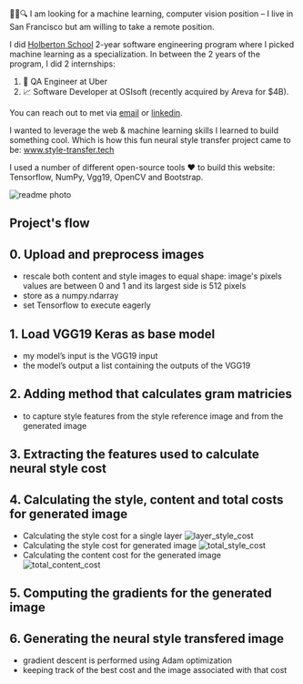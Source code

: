 
👩‍💻🔍 I am looking for a machine learning, computer vision position – I live in San Francisco but am willing to take a remote position.

I did [Holberton School](https://www.holbertonschool.com/) 2-year software engineering program where I picked machine learning as a specialization. In between the 2 years of the program, I did 2 internships: 
1. 🚕 QA Engineer at Uber
1. 📈 Software Developer at OSIsoft (recently acquired by Areva for $4B).

You can reach out to met via [email](mailto:ekaterina@kalache.fr) or [linkedin](https://www.linkedin.com/in/ekaterinakalache/).

I wanted to leverage the web & machine learning skills I learned to build something cool. Which is how this fun neural style transfer project came to be: www.style-transfer.tech

I used a number of different open-source tools  ❤️   to build this website: Tensorflow, NumPy, Vgg19, OpenCV and Bootstrap.

![readme photo](https://i.imgur.com/jKeqXBy.jpg)

## Project's flow
## 0. Upload and preprocess images
* rescale both content and style images to equal shape: image's pixels values are between 0 and 1 and its largest side is 512 pixels
* store as a numpy.ndarray
* set Tensorflow to execute eagerly
## 1. Load VGG19 Keras as base model
* my  model’s input is  the VGG19 input
* the model’s output a list containing the outputs of the VGG19 
## 2. Adding method that calculates gram matricies
* to capture style features from the style reference image and from the generated image
## 3. Extracting the features used to calculate neural style cost
## 4. Calculating the style, content and total costs for generated image
* Calculating the style cost for a single layer
![layer_style_cost](https://latex.codecogs.com/gif.latex?E_{l}&space;=&space;\frac{1}{C_{l}^{2}}\sum_{i}^{C_{l}}\sum_{j}^{C_{l}}(G^{l}_{ij}&space;-&space;A^{l}_{ij})^{2})
* Calculating the style cost for generated image
![total_style_cost](https://latex.codecogs.com/gif.latex?L_{style}&space;=&space;\sum_{l}w_{l}E_{l})
* Calculating the content cost for the generated image
![total_content_cost](https://latex.codecogs.com/gif.latex?L_{content}&space;=&space;\frac{1}{H_{l}W_{l}C_{l}}\sum_{i}^{H_{l}}\sum_{j}^{W_{l}}\sum_{k}^{C_{l}}(F_{ijk}^{l}-P_{ijk}^{l})^2)
## 5. Computing the gradients for the generated image

## 6. Generating  the neural style transfered image
* gradient descent is performed using Adam optimization
* keeping track of the best cost and the image associated with that cost


